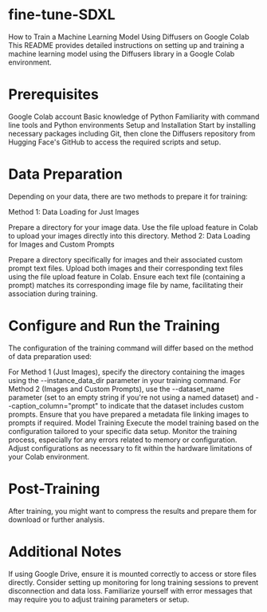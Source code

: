 # fine-tune-SDXL
How to Train a Machine Learning Model Using Diffusers on Google Colab
This README provides detailed instructions on setting up and training a machine learning model using the Diffusers library in a Google Colab environment.

# Prerequisites
Google Colab account
Basic knowledge of Python
Familiarity with command line tools and Python environments
Setup and Installation
Start by installing necessary packages including Git, then clone the Diffusers repository from Hugging Face's GitHub to access the required scripts and setup.

# Data Preparation
Depending on your data, there are two methods to prepare it for training:

Method 1: Data Loading for Just Images

Prepare a directory for your image data.
Use the file upload feature in Colab to upload your images directly into this directory.
Method 2: Data Loading for Images and Custom Prompts

Prepare a directory specifically for images and their associated custom prompt text files.
Upload both images and their corresponding text files using the file upload feature in Colab.
Ensure each text file (containing a prompt) matches its corresponding image file by name, facilitating their association during training.
# Configure and Run the Training
The configuration of the training command will differ based on the method of data preparation used:

For Method 1 (Just Images), specify the directory containing the images using the --instance_data_dir parameter in your training command.
For Method 2 (Images and Custom Prompts), use the --dataset_name parameter (set to an empty string if you're not using a named dataset) and --caption_column="prompt" to indicate that the dataset includes custom prompts. Ensure that you have prepared a metadata file linking images to prompts if required.
Model Training
Execute the model training based on the configuration tailored to your specific data setup. Monitor the training process, especially for any errors related to memory or configuration. Adjust configurations as necessary to fit within the hardware limitations of your Colab environment.

# Post-Training
After training, you might want to compress the results and prepare them for download or further analysis.

# Additional Notes
If using Google Drive, ensure it is mounted correctly to access or store files directly.
Consider setting up monitoring for long training sessions to prevent disconnection and data loss.
Familiarize yourself with error messages that may require you to adjust training parameters or setup.
